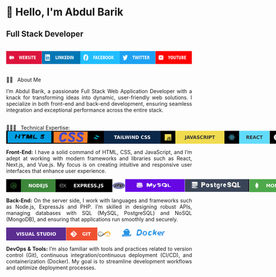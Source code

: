 <h1> 👋 Hello, I'm Abdul Barik </h1>
<b><h2>Full Stack Developer</h2></b>

<br>

<div style="display: flex">
  <a href="https://abdul-barik-portfolio.vercel.app/"> <img src="images/WEBSITE.svg" alt="" height="35px" width="auto"></a>
  <a href="https://www.linkedin.com/in/abdul-barik1997/"> <img src="images/LINKEDIN.svg" alt="" height="35px" width="auto"></a>
  <a href="https://www.facebook.com/Abdul.Barik.1997"><img src="images/FACEBOOK.svg" alt="" height="35px" width="auto"></a>
   <a href="https://twitter.com/Md_Abdul_Barik"><img src="images/TWITTER.svg" alt="" height="35px" width="auto"></a>
   <a href="https://www.youtube.com/@abdulbarik8716"><img src="images/YOUTUBE.svg" alt="" height="35px" width="auto"></a>
</div>
<br>

👨‍🏫 &nbsp; About Me

<p align="justify">
I’m Abdul Barik, a passionate Full Stack Web Application Developer with a knack for transforming ideas into dynamic, user-friendly web solutions. I specialize in both front-end and back-end development, ensuring seamless integration and exceptional performance across the entire stack.
</p>

<br>
👨🏽‍💻 &nbsp; Technical Expertise:
<div style="display: flex">
   <img src="images/html.svg" alt="HTML" height="35px" width="auto">
   <img src="images/css.svg" alt="CSS" height="35px" width="auto">
   <img src="images/t-css.svg" alt="TAILWIND CSS" height="35px" width="auto">
   <img src="images/javascript.svg" alt="JavaScript" height="35px" width="auto">
   <img src="images/react.svg" alt="React" height="35px" width="auto">
   <img src="images/next.svg" alt="Next" height="35px" width="auto">
    <img src="images/vue.svg" alt="Vue" height="35px" width="auto">
</div>
<p align="justify">
<b>Front-End:</b> I have a solid command of HTML, CSS, and JavaScript, and I’m adept at working with modern frameworks and libraries such as React, Next.js, and Vue.js. My focus is on creating intuitive and responsive user interfaces that enhance user experience.
</p>
<div style="display: flex">
   <img src="images/node.svg" alt="Node" height="35px" width="auto">
   <img src="images/express.svg" alt="ExpressJs" height="35px" width="auto">
   <img src="images/php.svg" alt="PHP" height="35px" width="auto">
   <img src="images/mysql.svg" alt="MySQL" height="35px" width="auto">
   <img src="images/postgresql.svg" alt="PostgreSQL" height="35px" width="auto">
   <img src="images/mongobd.svg" alt="MongoDB" height="35px" width="auto">
</div>
<p align="justify">
<b>Back-End:</b> On the server side, I work with languages and frameworks such as Node.js, ExpressJs and PHP. I’m skilled in designing robust APIs, managing databases with SQL (MySQL, PostgreSQL) and NoSQL (MongoDB), and ensuring that applications run smoothly and securely.
</p>
<div style="display: flex">
   <img src="images/vscode.svg" alt="vscode" height="35px" width="auto">
   <img src="images/git.svg" alt="it" height="35px" width="auto">
   <img src="images/ci-cd.svg" alt="CI/CD" height="35px" width="auto">
   <img src="images/docker.svg" alt="Docker" height="35px" width="auto">
</div>
<p align="justify">
<b>DevOps & Tools: </b> I’m also familiar with tools and practices related to version control (Git), continuous integration/continuous deployment (CI/CD), and containerization (Docker). My goal is to streamline development workflows and optimize deployment processes.
</p>
